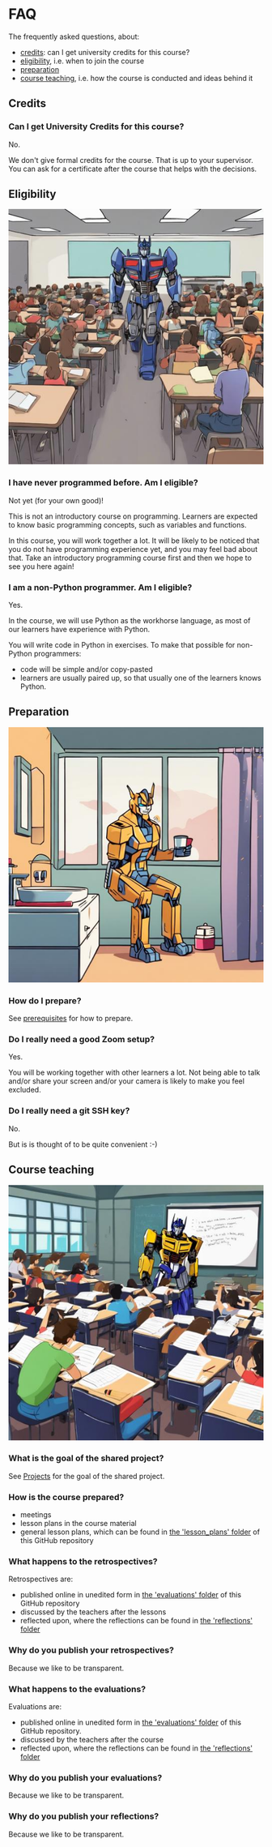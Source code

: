 # FAQ

The frequently asked questions, about:

- [credits](#credits): can I get university credits for this course?
- [eligibility](#eligibility), i.e. when to join the course
- [preparation](#preparation)
- [course teaching](#course-teaching), i.e. how the course is conducted and ideas behind it

## Credits

### Can I get University Credits for this course?

No.

We don't give formal credits for the course.
That is up to your supervisor.
You can ask for a certificate after the course that helps with the decisions.

## Eligibility

![](./img/eligibility.jpg)

### I have never programmed before. Am I eligible?

Not yet (for your own good)!

This is not an introductory course on programming.
Learners are expected to know basic programming
concepts, such as variables and functions.

In this course, you will work together a lot.
It will be likely to be noticed that you do not have programming experience yet, 
and you may feel bad about that.
Take an introductory programming course first and then we hope to see you here again!

### I am a non-Python programmer. Am I eligible?

Yes.

In the course, we will use Python as the workhorse language,
as most of our learners have experience with Python.

You will write code in Python in exercises.
To make that possible for non-Python programmers:

- code will be simple and/or copy-pasted
- learners are usually paired up, so that usually one of the learners knows Python.

## Preparation

![](./img/preparation.jpg)

### How do I prepare?

See [prerequisites](../prereqs.md) for how to prepare.

### Do I really need a good Zoom setup?

Yes.

You will be working together with other learners a lot.
Not being able to talk and/or share your screen and/or
your camera is likely to make you feel excluded.

### Do I really need a git SSH key?

No.

But is is thought of to be quite convenient :-)

## Course teaching

![](./img/course_teaching.jpg)

### What is the goal of the shared project?

See [Projects](projects.md) for the goal of the shared project.

### How is the course prepared?

- meetings
- lesson plans in the course material
- general lesson plans, which can be found in [the 'lesson_plans' folder](https://github.com/UPPMAX/programming_formalisms/tree/main/lesson_plans) of this GitHub repository

### What happens to the retrospectives?

Retrospectives are:

- published online in unedited form in [the 'evaluations' folder](https://github.com/UPPMAX/programming_formalisms/tree/main/evaluations) of this GitHub repository
- discussed by the teachers after the lessons
- reflected upon, where the reflections can be found in [the 'reflections' folder](https://github.com/UPPMAX/programming_formalisms/tree/main/reflections)

### Why do you publish your retrospectives?

Because we like to be transparent.

### What happens to the evaluations?

Evaluations are:

- published online in unedited form in [the 'evaluations' folder](https://github.com/UPPMAX/programming_formalisms/tree/main/evaluations) of this GitHub repository.
- discussed by the teachers after the course
- reflected upon, where the reflections can be found in [the 'reflections' folder](https://github.com/UPPMAX/programming_formalisms/tree/main/reflections)

### Why do you publish your evaluations?

Because we like to be transparent.

### Why do you publish your reflections?

Because we like to be transparent.
